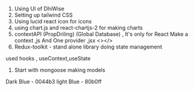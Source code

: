 1. Using UI of DhiWise
2. Setting up tailwind CSS
3. Using lucid react icon for icons
4. using chart.js and react-chartjs-2 for making charts
5. contextAPI (PropDriling) (Global Database) , It's only for React
Make a context ,js
And One provider ,jsx
<></>
6. Redux-toolkit - stand alone library doing state management

used hooks , useContext,useState

<!-- Backend -->
1. Start with mongoose 
making models


Dark Blue - 0044b3
light Blue - 80b0ff